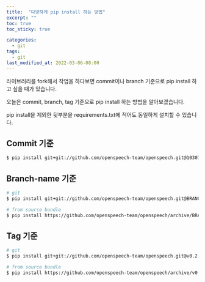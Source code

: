 ```yaml
---
title:  "다양하게 pip install 하는 방법"
excerpt: ""
toc: true
toc_sticky: true

categories:
  - git
tags:
  - git
last_modified_at: 2022-03-06-08:00
---
```


라이브러리를 fork해서 작업을 하다보면 commit이나 branch 기준으로 pip install 하고 싶을 때가 있습니다.  

오늘은 commit, branch, tag 기준으로 pip install 하는 방법을 알아보겠습니다.   

pip install을 제외한 뒷부분을 requirements.txt에 적어도 동일하게 설치할 수 있습니다.  
  


## Commit 기준  

```bash
$ pip install git+git://github.com/openspeech-team/openspeech.git@10307587f08615224df5a868fb5249c68c70b12d 
```

## Branch-name 기준    

```bash
# git
$ pip install git+git://github.com/openspeech-team/openspeech.git@BRANCH_NAME

# from source bundle
$ pip install https://github.com/openspeech-team/openspeech/archive/BRANCH_NAME.tar.gz
```

## Tag 기준  
```bash
# git
$ pip install git+git://github.com/openspeech-team/openspeech.git@v0.2.0

# from source bundle
$ pip install https://github.com/openspeech-team/openspeech/archive/v0.2.0.tar.gz
```